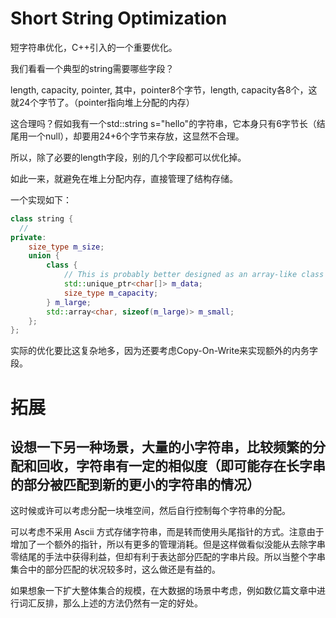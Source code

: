 # Short String Optimization

短字符串优化，C++引入的一个重要优化。

我们看看一个典型的string需要哪些字段？

length, capacity, pointer, 其中，pointer8个字节，length, capacity各8个，这就24个字节了。（pointer指向堆上分配的内存）

这合理吗？假如我有一个std::string s="hello"的字符串，它本身只有6字节长（结尾用一个null），却要用24+6个字节来存放，这显然不合理。

所以，除了必要的length字段，别的几个字段都可以优化掉。

如此一来，就避免在堆上分配内存，直接管理了结构存储。

一个实现如下：
```cpp
class string {
  //
private:
    size_type m_size;
    union {
        class {
            // This is probably better designed as an array-like class
            std::unique_ptr<char[]> m_data;
            size_type m_capacity;
        } m_large;
        std::array<char, sizeof(m_large)> m_small;
    };
};
```

实际的优化要比这复杂地多，因为还要考虑Copy-On-Write来实现额外的内务字段。

# 拓展

## 设想一下另一种场景，大量的小字符串，比较频繁的分配和回收，字符串有一定的相似度（即可能存在长字串的部分被匹配到新的更小的字符串的情况）

这时候或许可以考虑分配一块堆空间，然后自行控制每个字符串的分配。

可以考虑不采用 Ascii 方式存储字符串，而是转而使用头尾指针的方式。注意由于增加了一个额外的指针，所以有更多的管理消耗。但是这样做看似没能从去除字串零结尾的手法中获得利益，但却有利于表达部分匹配的字串片段。所以当整个字串集合中的部分匹配的状况较多时，这么做还是有益的。

如果想象一下扩大整体集合的规模，在大数据的场景中考虑，例如数亿篇文章中进行词汇反排，那么上述的方法仍然有一定的好处。


